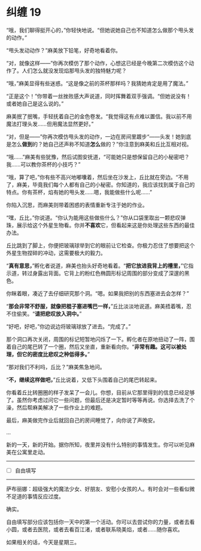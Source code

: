 # 纠缠 19

“哦，我们聊得挺开心的，”你轻快地说。“但她说她自己也不知道怎么做那个甩头发的动作。”

“甩头发动动作？”麻美放下铅笔，好奇地看着你。

“对，就像这样——”你再次模仿了那个动作，心想这已经是今晚第二次模仿这个动作了。人们怎么就没发现焰那甩头发的独特魅力呢？

“哦，”麻美显得有些迷惑。“这是像之前的茶杯那样吗？我猜她肯定是用了魔法。”

“正是这个！”你带着一丝挫败感大声说道，同时挥舞着双手强调。“但她说没有！或者她自己是这么说的。”

麻美抿了抿嘴，手轻抚着自己的金色卷发。“我觉得这有点难以置信。我以前不用魔法打理头发……但用魔法显然更好。”

“对，但是——”你再次模仿甩头发的动作，一边在房间里踱步“——头发！她到底是怎么**做到**的？她自己还声称不知道**怎么**做的？”你注意到麻美和丘比互相对视。

“哦……”麻美有些犹豫，然后试图安抚道，“可能她只是想保留自己的小秘密吧？我……可以教你茶杯的小技巧？”

“哦，算了吧，”你有些不高兴地嘟囔着，然后坐在沙发上，丘比就在旁边。“不用了，麻美，毕竟我们每个人都有自己的小秘密。你知道的，我应该找到属于自己的特点。你有茶杯，焰有她的甩头发……嗯，我能做些什么呢……”

你陷入沉思，而麻美则带着困惑的表情重新专注于她的作业。

“嘿，丘比，”你说道。“你认为能用这些做些什么？”你从口袋里取出一颗悲叹弹珠，展示给这个外星生物看。你并**不喜欢**它，但看起来这是你处理这些东西的最佳办法。

丘比跳到了脚上，你便把玻璃球举到它的眼前让它检查。你极力忍住了想要把这个外星生物捏碎的冲动，这需要极大的毅力。

“**真有意思，**”孵化者说道，麻美也抬头好奇地看着。“**把它放进我背上的槽里，**”它指示道，转过身露出背面。它背上的粉红色椭圆形标记周围的部分变成了深邃的黑色。

你眯着眼，凑近了去仔细研究那个洞。“嗯。如果我把别的东西塞进去会怎样？”

“**那会非常不舒服，就像把棍子塞进嘴巴一样，**”丘比淡淡地说道。麻美捂着嘴，忍不住偷笑。“**请把悲叹放入洞中。**”

“好吧，好吧，”你边说边将玻璃球放了进去。“完成了。”

那个洞口再次关闭，周围的标记短暂地闪烁了一下。孵化者在原地扭动了一阵，围着自己的尾巴转了一个圈，然后又坐直，重新看向你。“**非常有趣。这可以被处理，但它的密度比悲叹之种低得多。**”

“那对我们不利吗，丘比？”麻美焦急地问。

“**不，继续这样做吧，**”丘比说着，又低下头围着自己的尾巴转起来。

你看着丘比转圈圈的样子发呆了一会儿。你想，目前从它那里得到的信息已经足够了。虽然你考虑过问它一些问题，但最后还是决定暂时等等再说。你选择去洗了个澡，然后帮麻美解决了一些作业上的难题。

最后，麻美做完作业后就回自己的房间睡觉了，向你说了声晚安。

...

新的一天，新的开始。据你所知，夜里并没有什么特别的事情发生。你可以听见麻美在公寓里走动。

---

- [ ] 自由填写

---

萨布丽娜：超级强大的魔法少女、好朋友、安慰小女孩的人。有时会对一些看似微不足道的事情反应过度。

确实。

自由填写部分应该包括你一天中的第一个活动。你可以去尝试你的力量，或者去看小圆，或者去医院，或者去看百江渚，或者联系晓美焰，或者……随你喜欢。

如果相关的话，今天是星期三。
